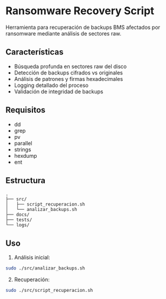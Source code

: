 # Ransomware Recovery Script

Herramienta para recuperación de backups BMS afectados por ransomware mediante análisis de sectores raw.

## Características
- Búsqueda profunda en sectores raw del disco
- Detección de backups cifrados vs originales
- Análisis de patrones y firmas hexadecimales
- Logging detallado del proceso
- Validación de integridad de backups

## Requisitos
- dd
- grep
- pv
- parallel
- strings
- hexdump
- ent

## Estructura
```
.
├── src/
│   ├── script_recuperacion.sh
│   └── analizar_backups.sh
├── docs/
├── tests/
└── logs/
```

## Uso

1. Análisis inicial:
```bash
sudo ./src/analizar_backups.sh
```

2. Recuperación:
```bash
sudo ./src/script_recuperacion.sh
```

